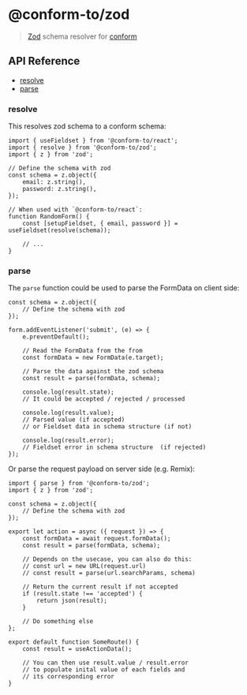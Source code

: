 # @conform-to/zod

> [Zod](https://github.com/colinhacks/zod) schema resolver for [conform](https://github.com/edmundhung/conform)

## API Reference

- [resolve](#resolve)
- [parse](#parse)

### resolve

This resolves zod schema to a conform schema:

```tsx
import { useFieldset } from '@conform-to/react';
import { resolve } from '@conform-to/zod';
import { z } from 'zod';

// Define the schema with zod
const schema = z.object({
	email: z.string(),
	password: z.string(),
});

// When used with `@conform-to/react`:
function RandomForm() {
	const [setupFieldset, { email, password }] = useFieldset(resolve(schema));

	// ...
}
```

### parse

The `parse` function could be used to parse the FormData on client side:

```tsx
const schema = z.object({
	// Define the schema with zod
});

form.addEventListener('submit', (e) => {
	e.preventDefault();

	// Read the FormData from the from
	const formData = new FormData(e.target);

	// Parse the data against the zod schema
	const result = parse(formData, schema);

	console.log(result.state);
	// It could be accepted / rejected / processed

	console.log(result.value);
	// Parsed value (if accepted)
	// or Fieldset data in schema structure (if not)

	console.log(result.error);
	// Fieldset error in schema structure  (if rejected)
});
```

Or parse the request payload on server side (e.g. Remix):

```tsx
import { parse } from '@conform-to/zod';
import { z } from 'zod';

const schema = z.object({
	// Define the schema with zod
});

export let action = async ({ request }) => {
	const formData = await request.formData();
	const result = parse(formData, schema);

	// Depends on the usecase, you can also do this:
	// const url = new URL(request.url)
	// const result = parse(url.searchParams, schema)

	// Return the current result if not accepted
	if (result.state !== 'accepted') {
		return json(result);
	}

	// Do something else
};

export default function SomeRoute() {
	const result = useActionData();

	// You can then use result.value / result.error
	// to populate inital value of each fields and
	// its corresponding error
}
```

